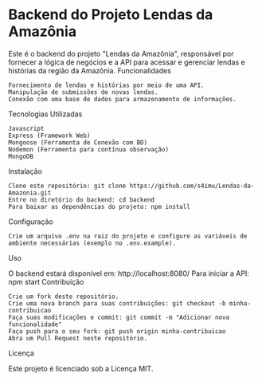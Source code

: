 # Backend do Projeto Lendas da Amazônia

Este é o backend do projeto "Lendas da Amazônia", responsável por fornecer a lógica de negócios e a API para acessar e gerenciar lendas e histórias da região da Amazônia.
Funcionalidades

    Fornecimento de lendas e histórias por meio de uma API.
    Manipulação de submissões de novas lendas.
    Conexão com uma base de dados para armazenamento de informações.

Tecnologias Utilizadas

    Javascript
    Express (Framework Web)
    Mongoose (Ferramenta de Conexão com BD)
    Nodemon (Ferramenta para contínua observação)
    MongoDB

Instalação

    Clone este repositório: git clone https://github.com/s4imu/Lendas-da-Amazonia.git
    Entre no diretório do backend: cd backend
    Para baixar as dependências do projeto: npm install
        

Configuração

    Crie um arquivo .env na raiz do projeto e configure as variáveis de ambiente necessárias (exemplo no .env.example).

Uso

O backend estará disponível em: http://localhost:8080/
Para iniciar a API: npm start
Contribuição

    Crie um fork deste repositório.
    Crie uma nova branch para suas contribuições: git checkout -b minha-contribuicao
    Faça suas modificações e commit: git commit -m "Adicionar nova funcionalidade"
    Faça push para o seu fork: git push origin minha-contribuicao
    Abra um Pull Request neste repositório.

Licença

Este projeto é licenciado sob a Licença MIT.
